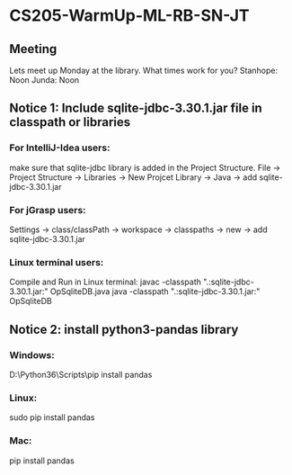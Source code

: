 # CS205-WarmUp-ML-RB-SN-JT

## Meeting
Lets meet up Monday at the library. What times work for you?
Stanhope: Noon 
Junda: Noon



## Notice 1: Include sqlite-jdbc-3.30.1.jar file in classpath or libraries

### For IntelliJ-Idea users: 
make sure that sqlite-jdbc library is added in the Project Structure.
File -> Project Structure -> Libraries -> New Projcet Library -> Java -> add sqlite-jdbc-3.30.1.jar

### For jGrasp users:
Settings -> class/classPath -> workspace -> classpaths -> new -> add sqlite-jdbc-3.30.1.jar

### Linux terminal users:
Compile and Run in Linux terminal:
javac -classpath ".:sqlite-jdbc-3.30.1.jar:" OpSqliteDB.java
java -classpath ".:sqlite-jdbc-3.30.1.jar:" OpSqliteDB

## Notice 2: install python3-pandas library

### Windows:
D:\Python36\Scripts\pip install pandas

### Linux:
sudo pip install pandas

### Mac:
pip install pandas
